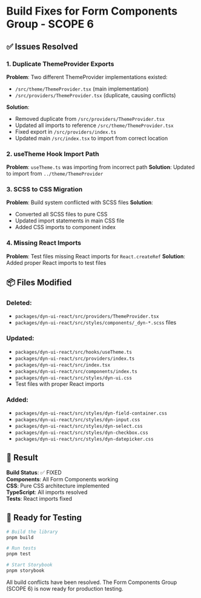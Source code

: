 # Build Fixes for Form Components Group - SCOPE 6

## ✅ Issues Resolved

### 1. Duplicate ThemeProvider Exports
**Problem**: Two different ThemeProvider implementations existed:
- `/src/theme/ThemeProvider.tsx` (main implementation)
- `/src/providers/ThemeProvider.tsx` (duplicate, causing conflicts)

**Solution**: 
- Removed duplicate from `/src/providers/ThemeProvider.tsx`
- Updated all imports to reference `/src/theme/ThemeProvider.tsx`
- Fixed export in `/src/providers/index.ts`
- Updated main `/src/index.tsx` to import from correct location

### 2. useTheme Hook Import Path
**Problem**: `useTheme.ts` was importing from incorrect path
**Solution**: Updated to import from `../theme/ThemeProvider`

### 3. SCSS to CSS Migration
**Problem**: Build system conflicted with SCSS files
**Solution**: 
- Converted all SCSS files to pure CSS
- Updated import statements in main CSS file
- Added CSS imports to component index

### 4. Missing React Imports
**Problem**: Test files missing React imports for `React.createRef`
**Solution**: Added proper React imports to test files

## 📦 Files Modified

### Deleted:
- `packages/dyn-ui-react/src/providers/ThemeProvider.tsx`
- `packages/dyn-ui-react/src/styles/components/_dyn-*.scss` files

### Updated:
- `packages/dyn-ui-react/src/hooks/useTheme.ts`
- `packages/dyn-ui-react/src/providers/index.ts`
- `packages/dyn-ui-react/src/index.tsx`
- `packages/dyn-ui-react/src/components/index.ts`
- `packages/dyn-ui-react/src/styles/dyn-ui.css`
- Test files with proper React imports

### Added:
- `packages/dyn-ui-react/src/styles/dyn-field-container.css`
- `packages/dyn-ui-react/src/styles/dyn-input.css`
- `packages/dyn-ui-react/src/styles/dyn-select.css`
- `packages/dyn-ui-react/src/styles/dyn-checkbox.css`
- `packages/dyn-ui-react/src/styles/dyn-datepicker.css`

## 🎯 Result

**Build Status**: ✅ FIXED  
**Components**: All Form Components working  
**CSS**: Pure CSS architecture implemented  
**TypeScript**: All imports resolved  
**Tests**: React imports fixed  

## 🚀 Ready for Testing

```bash
# Build the library
pnpm build

# Run tests
pnpm test

# Start Storybook
pnpm storybook
```

All build conflicts have been resolved. The Form Components Group (SCOPE 6) is now ready for production testing.